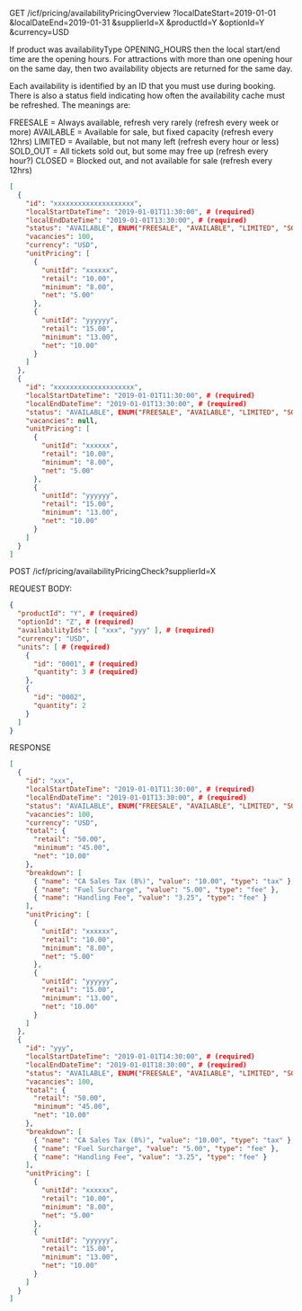 GET /icf/pricing/availabilityPricingOverview
  ?localDateStart=2019-01-01
  &localDateEnd=2019-01-31
  &supplierId=X
  &productId=Y
  &optionId=Y
  &currency=USD

If product was availabilityType OPENING_HOURS then the local start/end time are the opening hours. For attractions with more than one opening hour on the same day, then two availability objects are returned for the same day.

Each availability is identified by an ID that you must use during booking. There is also a status field indicating how often the availability cache must be refreshed. The meanings are:

FREESALE = Always available, refresh very rarely (refresh every week or more)
AVAILABLE = Available for sale, but fixed capacity (refresh every 12hrs)
LIMITED = Available, but not many left (refresh every hour or less)
SOLD_OUT = All tickets sold out, but some may free up (refresh every hour?)
CLOSED = Blocked out, and not available for sale (refresh every 12hrs)

```json
[
  {
    "id": "xxxxxxxxxxxxxxxxxxxx",
    "localStartDateTime": "2019-01-01T11:30:00", # (required)
    "localEndDateTime": "2019-01-01T13:30:00", # (required)
    "status": "AVAILABLE", ENUM("FREESALE", "AVAILABLE", "LIMITED", "SOLD_OUT", "CLOSED") # (required)
    "vacancies": 100,
    "currency": "USD",
    "unitPricing": [
      {
        "unitId": "xxxxxx",
        "retail": "10.00",
        "minimum": "8.00",
        "net": "5.00"
      },
      {
        "unitId": "yyyyyy",
        "retail": "15.00",
        "minimum": "13.00",
        "net": "10.00"
      }
    ]
  },
  {
    "id": "xxxxxxxxxxxxxxxxxxxx",
    "localStartDateTime": "2019-01-01T11:30:00", # (required)
    "localEndDateTime": "2019-01-01T13:30:00", # (required)
    "status": "AVAILABLE", ENUM("FREESALE", "AVAILABLE", "LIMITED", "SOLD_OUT", "CLOSED") # (required)
    "vacancies": null,
    "unitPricing": [
      {
        "unitId": "xxxxxx",
        "retail": "10.00",
        "minimum": "8.00",
        "net": "5.00"
      },
      {
        "unitId": "yyyyyy",
        "retail": "15.00",
        "minimum": "13.00",
        "net": "10.00"
      }
    ]
  }
]
```

POST /icf/pricing/availabilityPricingCheck?supplierId=X

REQUEST BODY:

```json
{
  "productId": "Y", # (required)
  "optionId": "Z", # (required)
  "availabilityIds": [ "xxx", "yyy" ], # (required)
  "currency": "USD",
  "units": [ # (required)
    {
      "id": "0001", # (required)
      "quantity": 3 # (required)
    },
    {
      "id": "0002",
      "quantity": 2
    }
  ]
}
```

RESPONSE

```json
[
  {
    "id": "xxx",
    "localStartDateTime": "2019-01-01T11:30:00", # (required)
    "localEndDateTime": "2019-01-01T13:30:00", # (required)
    "status": "AVAILABLE", ENUM("FREESALE", "AVAILABLE", "LIMITED", "SOLD_OUT", "CLOSED") # (required)
    "vacancies": 100,
    "currency": "USD",
    "total": {
      "retail": "50.00",
      "minimum": "45.00",
      "net": "10.00"
    },
    "breakdown": [
      { "name": "CA Sales Tax (8%)", "value": "10.00", "type": "tax" },
      { "name": "Fuel Surcharge", "value": "5.00", "type": "fee" },
      { "name": "Handling Fee", "value": "3.25", "type": "fee" }
    ],
    "unitPricing": [
      {
        "unitId": "xxxxxx",
        "retail": "10.00",
        "minimum": "8.00",
        "net": "5.00"
      },
      {
        "unitId": "yyyyyy",
        "retail": "15.00",
        "minimum": "13.00",
        "net": "10.00"
      }
    ]
  },
  {
    "id": "yyy",
    "localStartDateTime": "2019-01-01T14:30:00", # (required)
    "localEndDateTime": "2019-01-01T18:30:00", # (required)
    "status": "AVAILABLE", ENUM("FREESALE", "AVAILABLE", "LIMITED", "SOLD_OUT", "CLOSED") # (required)
    "vacancies": 100,
    "total": {
      "retail": "50.00",
      "minimum": "45.00",
      "net": "10.00"
    },
    "breakdown": [
      { "name": "CA Sales Tax (8%)", "value": "10.00", "type": "tax" },
      { "name": "Fuel Surcharge", "value": "5.00", "type": "fee" },
      { "name": "Handling Fee", "value": "3.25", "type": "fee" }
    ],
    "unitPricing": [
      {
        "unitId": "xxxxxx",
        "retail": "10.00",
        "minimum": "8.00",
        "net": "5.00"
      },
      {
        "unitId": "yyyyyy",
        "retail": "15.00",
        "minimum": "13.00",
        "net": "10.00"
      }
    ]
  }
]
```